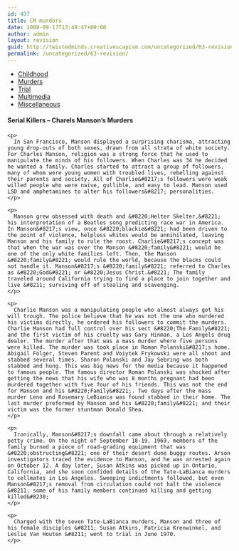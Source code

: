 ```yaml
---
id: 437
title: CM murders
date: 2008-09-17T13:49:47+00:00
author: admin
layout: revision
guid: http://twistedminds.creativescapism.com/uncategorized/63-revision/
permalink: /uncategorized/63-revision/
---
```

<p class="dropcap-first">
  <ul id="navlist">
    <li>
      <a href="/serial-killers/charles-manson/" title="Charles Manson's Childhood">Childhood</a>
    </li>
    <li id="active">
      <a href="/serial-killers/charles-manson/CM-murders/" id="current" title="how it all began - his victims and the way he killed them">Murders</a>
    </li>
    <li>
      <a href="/serial-killers/charles-manson/CM-trial/" title="After he got caught - trial">Trial</a>
    </li>
    <li>
      <a href="/serial-killers/charles-manson/CM-multimedia/" title="pictures, audio and video recordings">Multimedia</a>
    </li>
    <li>
      <a href="/serial-killers/charles-manson/CM-miscellaneous/" title="">Miscellaneous</a>
    </li>
  </ul>
  
  <div class="body">
    <h4>
      Serial Killers &#8211; Charels Manson&#8217;s Murders
    </h4>
    
    <p>
      In San Francisco, Manson displayed a surprising charisma, attracting young drop-outs of both sexes, drawn from all strata of white society. For Charles Manson, religion was a strong force that he used to manipulate the minds of his followers. When Charles was 34 he decided he wanted a family. Charles started to attract a group of followers, many of whom were young women with troubled lives, rebelling against their parents and society. All of Charlie&#8217;s followers were weak willed people who were naïve, gullible, and easy to lead. Manson used LSD and amphetamines to alter his followers&#8217; personalities.
    </p>
    
    <p>
      Manson grew obsessed with death and &#8220;Helter Skelter,&#8221; his interpretation of a Beatles song predicting race war in America. In Manson&#8217;s view, once &#8220;blackie&#8221; had been driven to the point of violence, helpless whites would be annihilated, leaving Manson and his family to rule the roost. Charlie&#8217;s concept was that when the war was over the Manson &#8220;family&#8221; would be one of the only white families left. Then, the Manson &#8220;family&#8221; would rule the world, because the blacks could not handle it. Manson&#8217;s &#8220;family&#8221; referred to Charles as &#8220;God&#8221; or &#8220;Jesus Christ.&#8221; The family traveled around California trying to find a place to join together and live &#8211; surviving off of stealing and scavenging.
    </p>
    
    <p>
      Charlie Manson was a manipulating people who almost always got his will trough. The police believe that he was not the one who murdered his victims directly, he ordered his followers to commit the murders. Charlie Manson had full control over his sect &#8220;The Family&#8221; and the first victim of his cruelty was Gary Hinman, a Los Angels drug dealer. The murder after that was a mass murder where five persons were killed. The murder was took place in Roman Polanski&#8217;s home. Abigail Folger, Steven Parent and Voiytek Frykowski were all shoot and stabbed several times. Sharon Polanski and Jay Sebring was both stabbed and hung. This was big news for the media because it happened to famous people. The famous director Roman Polanski was shocked after getting the news that his wife who was 8 months pregnant had been murdered together with five four of his friends. This was not the end for Manson and his &#8220;Family&#8221;. Two days after the mass murder Leno and Rosemary LeBianca was found stabbed in their home. The last murder preformed by Manson and his &#8220;family&#8221; and their victim was the former stuntman Donald Shea.
    </p>
    
    <p>
      Ironically, Manson&#8217;s downfall came about through a relatively petty crime. On the night of September 18-19, 1969, members of the family burned a piece of road-grading equipment that was &#8220;obstructing&#8221; one of their desert dune buggy routes. Arson investigators traced the evidence to Manson, and he was arrested again on October 12. A day later, Susan Atkins was picked up in Ontario, California, and she soon confided details of the Tate-LaBianca murders to cellmates in Los Angeles. Sweeping indictments followed, but even Manson&#8217;s removal from circulation could not halt the violence &#8211; some of his family members continued killing and getting killed&#8230;
    </p>
    
    <p>
      Charged with the seven Tate-LaBianca murders, Manson and three of his female disciples &#8211; Susan Atkins, Patricia Krenwinkel, and Leslie Van Houten &#8211; went to trial in June 1970.
    </p>